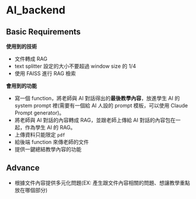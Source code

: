 # AI_backend

## Basic Requirements
**使用到的技術**
- 文件轉成 RAG
- text splitter 設定的大小不要超過 window size 的 1/4
- 使用 FAISS 進行 RAG 檢索


**會用到的功能**
- 寫一個 function，將老師與 AI 對話得出的**最後教學內容**，放進學生 AI 的 system prompt 裡(需要有一個給 AI 人設的 prompt 模板，可以使用 Claude Prompt generator)。
- 將老師與 AI 對話的內容轉成 RAG，並跟老師上傳給 AI 對話的內容包在一起，作為學生 AI 的 RAG。
- 上傳資料只能限定 `pdf`
- 給後端 function 來傳老師的文件
- 提供一鍵總結教學內容的功能

## Advance
- 根據文件內容提供多元化問題(EX: 產生跟文件內容相關的問題、想讓教學重點放在哪個部分)
